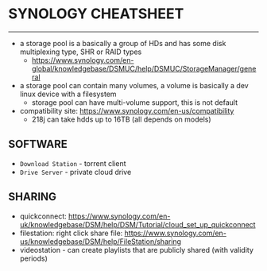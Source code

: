 # SYNOLOGY CHEATSHEET
----------------------------------------
- a storage pool is a basically a group of HDs and has some disk multiplexing type, SHR or RAID types
    - https://www.synology.com/en-global/knowledgebase/DSMUC/help/DSMUC/StorageManager/general
- a storage pool can contain many volumes, a volume is basically a dev linux device with a filesystem
     - storage pool can have multi-volume support, this is not default
- compatibility site: https://www.synology.com/en-us/compatibility
    - 218j can take hdds up to 16TB (all depends on models)

## SOFTWARE
- `Download Station` - torrent client
- `Drive Server` - private cloud drive

## SHARING
- quickconnect: https://www.synology.com/en-uk/knowledgebase/DSM/help/DSM/Tutorial/cloud_set_up_quickconnect
- filestation: right click share file: https://www.synology.com/en-us/knowledgebase/DSM/help/FileStation/sharing
- videostation - can create playlists that are publicly shared (with validity periods)
